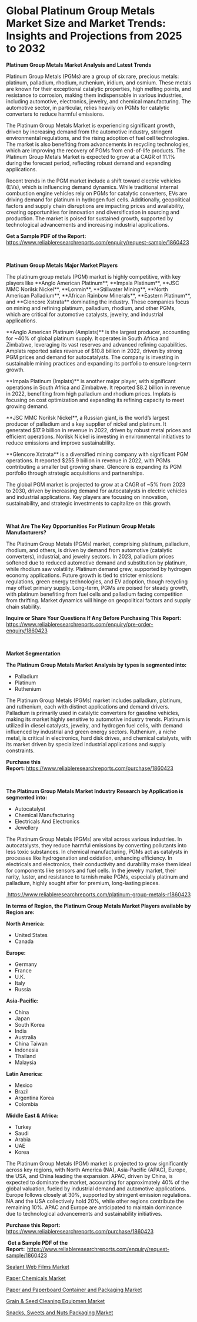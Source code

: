 <p><h1>Global Platinum Group Metals Market Size and Market Trends: Insights and Projections from 2025 to 2032</h1></p><p><strong>Platinum Group Metals Market Analysis and Latest Trends</strong></p>
<p><p>Platinum Group Metals (PGMs) are a group of six rare, precious metals: platinum, palladium, rhodium, ruthenium, iridium, and osmium. These metals are known for their exceptional catalytic properties, high melting points, and resistance to corrosion, making them indispensable in various industries, including automotive, electronics, jewelry, and chemical manufacturing. The automotive sector, in particular, relies heavily on PGMs for catalytic converters to reduce harmful emissions.</p><p>The Platinum Group Metals Market is experiencing significant growth, driven by increasing demand from the automotive industry, stringent environmental regulations, and the rising adoption of fuel cell technologies. The market is also benefiting from advancements in recycling technologies, which are improving the recovery of PGMs from end-of-life products. The Platinum Group Metals Market is expected to grow at a CAGR of 11.1% during the forecast period, reflecting robust demand and expanding applications.</p><p>Recent trends in the PGM market include a shift toward electric vehicles (EVs), which is influencing demand dynamics. While traditional internal combustion engine vehicles rely on PGMs for catalytic converters, EVs are driving demand for platinum in hydrogen fuel cells. Additionally, geopolitical factors and supply chain disruptions are impacting prices and availability, creating opportunities for innovation and diversification in sourcing and production. The market is poised for sustained growth, supported by technological advancements and increasing industrial applications.</p></p>
<p><strong>Get a Sample PDF of the Report:&nbsp;</strong> <a href="https://www.reliableresearchreports.com/enquiry/request-sample/1860423?utm_campaign=32&utm_medium=2&utm_source=Github&utm_content=ia&utm_term=24012025&utm_id=platinum-group-metals">https://www.reliableresearchreports.com/enquiry/request-sample/1860423</a></p>
<p>&nbsp;</p>
<p><strong>Platinum Group Metals Major Market Players</strong></p>
<p><p>The platinum group metals (PGM) market is highly competitive, with key players like **Anglo American Platinum**, **Impala Platinum**, **JSC MMC Norilsk Nickel**, **Lonmin**, **Stillwater Mining**, **North American Palladium**, **African Rainbow Minerals**, **Eastern Platinum**, and **Glencore Xstrata** dominating the industry. These companies focus on mining and refining platinum, palladium, rhodium, and other PGMs, which are critical for automotive catalysts, jewelry, and industrial applications.</p><p>**Anglo American Platinum (Amplats)** is the largest producer, accounting for ~40% of global platinum supply. It operates in South Africa and Zimbabwe, leveraging its vast reserves and advanced refining capabilities. Amplats reported sales revenue of $10.8 billion in 2022, driven by strong PGM prices and demand for autocatalysts. The company is investing in sustainable mining practices and expanding its portfolio to ensure long-term growth.</p><p>**Impala Platinum (Implats)** is another major player, with significant operations in South Africa and Zimbabwe. It reported $8.2 billion in revenue in 2022, benefiting from high palladium and rhodium prices. Implats is focusing on cost optimization and expanding its refining capacity to meet growing demand.</p><p>**JSC MMC Norilsk Nickel**, a Russian giant, is the world’s largest producer of palladium and a key supplier of nickel and platinum. It generated $17.9 billion in revenue in 2022, driven by robust metal prices and efficient operations. Norilsk Nickel is investing in environmental initiatives to reduce emissions and improve sustainability.</p><p>**Glencore Xstrata** is a diversified mining company with significant PGM operations. It reported $255.9 billion in revenue in 2022, with PGMs contributing a smaller but growing share. Glencore is expanding its PGM portfolio through strategic acquisitions and partnerships.</p><p>The global PGM market is projected to grow at a CAGR of ~5% from 2023 to 2030, driven by increasing demand for autocatalysts in electric vehicles and industrial applications. Key players are focusing on innovation, sustainability, and strategic investments to capitalize on this growth.</p></p>
<p>&nbsp;</p>
<p><strong>What Are The Key Opportunities For Platinum Group Metals Manufacturers?</strong></p>
<p><p>The Platinum Group Metals (PGMs) market, comprising platinum, palladium, rhodium, and others, is driven by demand from automotive (catalytic converters), industrial, and jewelry sectors. In 2023, palladium prices softened due to reduced automotive demand and substitution by platinum, while rhodium saw volatility. Platinum demand grew, supported by hydrogen economy applications. Future growth is tied to stricter emissions regulations, green energy technologies, and EV adoption, though recycling may offset primary supply. Long-term, PGMs are poised for steady growth, with platinum benefiting from fuel cells and palladium facing competition from thrifting. Market dynamics will hinge on geopolitical factors and supply chain stability.</p></p>
<p><strong>Inquire or Share Your Questions If Any Before Purchasing This Report:</strong> <a href="https://www.reliableresearchreports.com/enquiry/pre-order-enquiry/1860423?utm_campaign=32&utm_medium=2&utm_source=Github&utm_content=ia&utm_term=24012025&utm_id=platinum-group-metals">https://www.reliableresearchreports.com/enquiry/pre-order-enquiry/1860423</a></p>
<p>&nbsp;</p>
<p><strong>Market Segmentation</strong></p>
<p><strong>The Platinum Group Metals Market Analysis by types is segmented into:</strong></p>
<p><ul><li>Palladium</li><li>Platinum</li><li>Ruthenium</li></ul></p>
<p><p>The Platinum Group Metals (PGMs) market includes palladium, platinum, and ruthenium, each with distinct applications and demand drivers. Palladium is primarily used in catalytic converters for gasoline vehicles, making its market highly sensitive to automotive industry trends. Platinum is utilized in diesel catalysts, jewelry, and hydrogen fuel cells, with demand influenced by industrial and green energy sectors. Ruthenium, a niche metal, is critical in electronics, hard disk drives, and chemical catalysts, with its market driven by specialized industrial applications and supply constraints.</p></p>
<p><strong>Purchase this Report:&nbsp;</strong><a href="https://www.reliableresearchreports.com/purchase/1860423?utm_campaign=32&utm_medium=2&utm_source=Github&utm_content=ia&utm_term=24012025&utm_id=platinum-group-metals">https://www.reliableresearchreports.com/purchase/1860423</a></p>
<p>&nbsp;</p>
<p><strong>The Platinum Group Metals Market Industry Research by Application is segmented into:</strong></p>
<p><ul><li>Autocatalyst</li><li>Chemical Manufacturing</li><li>Electricals And Electronics</li><li>Jewellery</li></ul></p>
<p><p>The Platinum Group Metals (PGMs) are vital across various industries. In autocatalysts, they reduce harmful emissions by converting pollutants into less toxic substances. In chemical manufacturing, PGMs act as catalysts in processes like hydrogenation and oxidation, enhancing efficiency. In electricals and electronics, their conductivity and durability make them ideal for components like sensors and fuel cells. In the jewelry market, their rarity, luster, and resistance to tarnish make PGMs, especially platinum and palladium, highly sought after for premium, long-lasting pieces.</p></p>
<p><a href="https://www.reliableresearchreports.com/platinum-group-metals-r1860423?utm_campaign=32&utm_medium=2&utm_source=Github&utm_content=ia&utm_term=24012025&utm_id=platinum-group-metals">&nbsp;https://www.reliableresearchreports.com/platinum-group-metals-r1860423</a></p>
<p><strong>In terms of Region, the Platinum Group Metals Market Players available by Region are:</strong></p>
<p>
    <p> <strong> North America: </strong>
        <ul>
            <li>United States</li>
            <li>Canada</li>
        </ul>
        </p> 
    <p> <strong> Europe: </strong>
        <ul>
            <li>Germany</li>
            <li>France</li>
            <li>U.K.</li>
            <li>Italy</li>
            <li>Russia</li>
        </ul>
        </p> 
    <p> <strong> Asia-Pacific: </strong>
        <ul>
            <li>China</li>
            <li>Japan</li>
            <li>South Korea</li>
            <li>India</li>
            <li>Australia</li>
            <li>China Taiwan</li>
            <li>Indonesia</li>
            <li>Thailand</li>
            <li>Malaysia</li>
        </ul>
        </p> 
    <p> <strong> Latin America: </strong>
        <ul>
            <li>Mexico</li>
            <li>Brazil</li>
            <li>Argentina Korea</li>
            <li>Colombia</li>
        </ul>
        </p> 
    <p> <strong> Middle East & Africa: </strong>
        <ul>
            <li>Turkey</li>
            <li>Saudi</li>
            <li>Arabia</li>
            <li>UAE</li>
            <li>Korea</li>
        </ul>
    </p>
    </p>
<p><p>The Platinum Group Metals (PGM) market is projected to grow significantly across key regions, with North America (NA), Asia-Pacific (APAC), Europe, the USA, and China leading the expansion. APAC, driven by China, is expected to dominate the market, accounting for approximately 40% of the global valuation, fueled by industrial demand and automotive applications. Europe follows closely at 30%, supported by stringent emission regulations. NA and the USA collectively hold 20%, while other regions contribute the remaining 10%. APAC and Europe are anticipated to maintain dominance due to technological advancements and sustainability initiatives.</p></p>
<p><strong>Purchase this Report: </strong><a href="https://www.reliableresearchreports.com/purchase/1860423?utm_campaign=32&utm_medium=2&utm_source=Github&utm_content=ia&utm_term=24012025&utm_id=platinum-group-metals">https://www.reliableresearchreports.com/purchase/1860423</a></p>
<p>&nbsp;<strong>Get a Sample PDF of the Report:&nbsp;&nbsp;</strong><a href="https://www.reliableresearchreports.com/enquiry/request-sample/1860423?utm_campaign=32&utm_medium=2&utm_source=Github&utm_content=ia&utm_term=24012025&utm_id=platinum-group-metals">https://www.reliableresearchreports.com/enquiry/request-sample/1860423</a></p>
<p><strong></strong></p>
<p><p><a href="https://www.linkedin.com/pulse/future-sealant-web-films-market-key-growth-drivers-forecasted-i3uvf?utm_campaign=32&utm_medium=2&utm_source=Github&utm_content=ia&utm_term=24012025&utm_id=platinum-group-metals">Sealant Web Films Market</a></p><p><a href="https://github.com/shondapmbau/Market-Research-Report-List-1/blob/main/paper-chemicals-market.md?utm_campaign=32&utm_medium=2&utm_source=Github&utm_content=ia&utm_term=24012025&utm_id=platinum-group-metals">Paper Chemicals Market</a></p><p><a href="https://github.com/MonroeBullock54/Market-Research-Report-List-1/blob/main/paper-and-paperboard-container-and-packaging-market.md?utm_campaign=32&utm_medium=2&utm_source=Github&utm_content=ia&utm_term=24012025&utm_id=platinum-group-metals">Paper and Paperboard Container and Packaging Market</a></p><p><a href="https://www.linkedin.com/pulse/grain-seed-cleaning-equipmen-market-overview-components-application-udwwc?utm_campaign=32&utm_medium=2&utm_source=Github&utm_content=ia&utm_term=24012025&utm_id=platinum-group-metals">Grain & Seed Cleaning Equipmen Market</a></p><p><a href="https://www.linkedin.com/pulse/global-snacks-sweets-nuts-packaging-market-analysis-diz6c?utm_campaign=32&utm_medium=2&utm_source=Github&utm_content=ia&utm_term=24012025&utm_id=platinum-group-metals">Snacks, Sweets and Nuts Packaging Market</a></p></p>